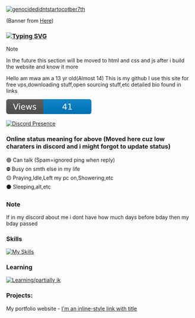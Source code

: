 [![genocidedidntstartocotber7th](https://raw.githubusercontent.com/Safouene1/support-palestine-banner/master/banner-support.svg)](https://arab.org/click-to-help/palestine/)

(Banner from [Here](https://github.com/Safouene1/support-palestine-banner?tab=readme-ov-file))

### [![Typing SVG](https://readme-typing-svg.demolab.com?font=LIBERATION+MONO&pause=1000&color=F7F7F7&random=false&width=435&lines=+%F0%9F%91%8B+Hello+there%2C+am+mwa)](https://git.io/typing-svg)
> [!NOTE]
> In the future this section will be moved to html and css and js after i build the website and know it more<br>

 Hello am mwa am a 13 yr old(Almost 14) This is my github 
I use this site for free vps,downloading stuff,open sourcing stuff,etc
detailed bio found in links  



[![Image of Profile-views](https://github.com/Totallynotmwa/Profile-views/blob/master/svg/766914683/badge.svg)](https://github.com/Totallynotmwa/Profile-views/blob/master/readme/766914683/week.md)

[![Discord Presence](https://lanyard.cnrad.dev/api/834293703333642240)](https://discord.gg/z9ZkAY45bc)
### Online status meaning for above (Moved here cuz low charaters in discord and i might forgot to update status)
🟢
Can talk (Spam=ignored ping when reply)
<br>
⛔
Busy on smth else in my life
<Br>
🟡
Praying,Idle,Left my pc on,Showering,etc
<br>
⚫
 Sleeping,alt,etc
<br> 
### Note
If in my discord about me i dont have how much days before bday then my bday passed
### Skills
[![My Skills](https://skillicons.dev/icons?i=html,css,astro)](https://skillicons.dev)
### Learning
[![Learning/partially ik](https://skillicons.dev/icons?i=js,ts,tailwind,svelte)](https://skillicons.dev)

### Projects:
My portfolio website - [I'm an inline-style link with title](https://github.com/Totallynotmwa/My-portfolio-website "Source")



